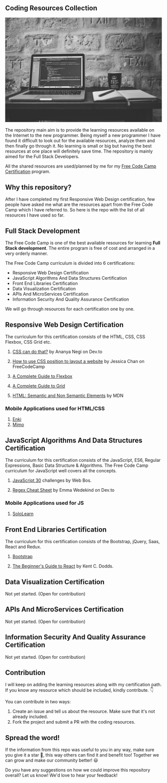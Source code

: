 ## Coding Resources Collection

![Coding Resource Image](./coding-resource.jpeg)

The repository main aim is to provide the learning resources available on the Internet to the new programmer. Being myself a new programmer I have found it difficult to look out for the available resources, analyze them and then finally go through it. No learning is small or big but having the best resources at one place will definitely save time. The repository is mainly aimed for the Full Stack Developers.

All the shared resources are used/planned by me for my [Free Code Camp Certification](https://learn.freecodecamp.org/) program.

## Why this repository?

After I have completed my first Responsive Web Design certification, few people have asked me what are the resources apart from the Free Code Camp which I have referred to. So here is the repo with the list of all resources I have used so far.

## Full Stack Development

The Free Code Camp is one of the best available resources for learning **Full Stack development**. The entire program is free of cost and arranged in a very orderly manner.

The Free Code Camp curriculum is divided into 6 certifications:
-   Responsive Web Design Certification
-   JavaScript Algorithms And Data Structures Certification
-   Front End Libraries Certification
-   Data Visualization Certification
-   APIs And MicroServices Certification
-   Information Security And Quality Assurance Certification

We will go through resources for each certification one by one.

## Responsive Web Design Certification
The curriculum for this certification consists of the HTML, CSS, CSS Flexbox, CSS Grid etc.


1. [CSS can do that?](https://dev.to/ananyaneogi/css-can-do-that-18g7) by Ananya Negi on Dev.to 

2. [How to use CSS position to layout a website](https://medium.freecodecamp.org/how-to-use-css-position-to-layout-a-website-with-example-code-38592bb9e276) by Jessica Chan on FreeCodeCamp

3. [A Complete Guide to Flexbox](https://css-tricks.com/snippets/css/a-guide-to-flexbox/) 

4. [A Complete Guide to Grid](https://css-tricks.com/snippets/css/complete-guide-grid/)

5. [HTML: Semantic and Non Semantic Elements](https://developer.mozilla.org/en-US/docs/Web/HTML/Element) by MDN

### Mobile Applications used for HTML/CSS
1. [Enki](https://www.enki.com/)
2. [Mimo](https://getmimo.com/)

## JavaScript Algorithms And Data Structures Certification

The curriculum for this certification consists of the JavaScript, ES6, Regular Expressions, Basic Data Structure & Algorithms. The Free Code Camp curriculum for JavaScript well covers all the concepts.

1. [JavaScript 30](https://javascript30.com/) challenges by Web Bos.

2. [Regex Cheat Sheet](https://dev.to/emmawedekind/regex-cheat-sheet-2j2a) by Emma Wedekind on Dev.to


### Mobile Applications used for JS
1. [SoloLearn](https://www.sololearn.com/)

## Front End Libraries Certification
The curriculum for this certification consists of the Bootstrap, jQuery, Saas, React and Redux.

1. [Bootstrap](https://getbootstrap.com/docs/4.3/getting-started/introduction/)

1. [The Beginner's Guide to React](https://egghead.io/courses/the-beginner-s-guide-to-react) by Kent C. Dodds.

## Data Visualization Certification
Not yet started. (Open for contribution)

## APIs And MicroServices Certification
Not yet started. (Open for contribution)

## Information Security And Quality Assurance Certification
Not yet started. (Open for contribution)

## Contribution

I will keep on adding the learning resources along with my certification path. If you know any resource which should be included, kindly contribute. 👇

You can contribute in two ways:

1. Create an issue and tell us about the resource. Make sure that it's not already included.
2. Fork the project and submit a PR with the coding resources.

## Spread the word!

If the information from this repo was useful to you in any way, make sure you give it a star 🌟, this way others can find it and benefit too! Together we can grow and make our community better! :smiley:

Do you have any suggestions on how we could improve this repository overall? Let us know! We'd love to hear your feedback!
